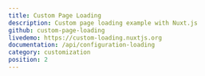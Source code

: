 ```yaml
---
title: Custom Page Loading
description: Custom page loading example with Nuxt.js
github: custom-page-loading
livedemo: https://custom-loading.nuxtjs.org
documentation: /api/configuration-loading
category: customization
position: 2
---
```

